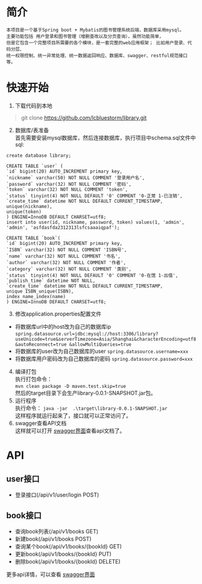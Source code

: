 # 简介
```
本项目是一个基于Spring boot + Mybatis的图书管理系统后端，数据库采用mysql。
主要功能包括 用户登录和图书管理（增删查改以及分页查询），虽然功能简单，
但是它包含一个完整项目所需要的各个模块，是一套完整的web应用框架； 比如用户登录、代码分层、
统一权限控制、统一异常处理、统一数据返回响应、数据库、swagger、restful规范接口等。
```

# 快速开始
1. 下载代码到本地    
>  git clone https://github.com/lcbluestorm/library.git
2. 数据库/表准备  
首先需要安装mysql数据库，然后连接数据库，执行项目中schema.sql文件中sql:  
```
create database library;

CREATE TABLE `user` (
`id` bigint(20) AUTO_INCREMENT primary key,
`nickname` varchar(50) NOT NULL COMMENT '登录用户名',
`password` varchar(32) NOT NULL COMMENT '密码',
`token` varchar(32) NOT NULL COMMENT 'token',
`status` tinyint(4) NOT NULL DEFAULT '0' COMMENT '0-正常 1-已注销',
`create_time` datetime NOT NULL DEFAULT CURRENT_TIMESTAMP,
unique(nickname),
unique(token)
) ENGINE=InnoDB DEFAULT CHARSET=utf8;
insert into user(id, nickname, password, token) values(1, 'admin', 'admin', 'asfdasfda2312313lsfcsaaaiqpaf');

CREATE TABLE `book`(
`id` bigint(20) AUTO_INCREMENT primary key,
`ISBN` varchar(32) NOT NULL COMMENT 'ISBN号',
`name` varchar(32) NOT NULL COMMENT '书名',
`author` varchar(32) NOT NULL COMMENT '作者',
`category` varchar(32) NOT NULL COMMENT '类别',
`status` tinyint(4) NOT NULL DEFAULT '0' COMMENT '0-在馆 1-出借',
`publish_time` datetime NOT NULL,
`create_time` datetime NOT NULL DEFAULT CURRENT_TIMESTAMP,
unique ISBN_unique(ISBN),
index name_index(name)
) ENGINE=InnoDB DEFAULT CHARSET=utf8;
```

3. 修改application.properties配置文件
* 将数据库url中的host改为自己的数据库ip
`spring.datasource.url=jdbc:mysql://host:3306/library?useUnicode=true&serverTimezone=Asia/Shanghai&characterEncoding=utf8&autoReconnect=true &allowMultiQueries=true`
* 将数据库的user改为自己数据库的user
`spring.datasource.username=xxx`
* 将数据库用户密码改为自己数据库的密码
`spring.datasource.password=xxx`

4. 编译打包  
执行打包命令：    
`mvn clean package -D maven.test.skip=true`    
然后的target目录下会生产library-0.0.1-SNAPSHOT.jar包。  
5. 运行程序  
执行命令： `java -jar  .\target\library-0.0.1-SNAPSHOT.jar`  
这样程序就运行起来了，接口就可以正常访问了。
6. swagger查看API文档  
   这样就可以打开 [swagger界面](http://localhost:8080/swagger-ui/index.html)查看api文档了。


# API
## user接口
* 登录接口(/api/v1/user/login POST)

## book接口
* 查询book列表(/api/v1/books GET)
* 新建book(/api/v1/books POST)
* 查询某个book(/api/v1/books/{bookId} GET)
* 更新book(/api/v1/books/{bookId} PUT)
* 删除book(/api/v1/books/{bookId} DELETE)

更多api详情，可以查看 [swagger界面](http://localhost:8080/swagger-ui/index.html)

